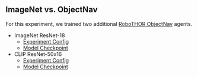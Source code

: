 ## ImageNet vs. ObjectNav

For this experiment, we trained two additional [RoboTHOR ObjectNav](baselines_robothor_objectnav.md) agents.

- ImageNet ResNet-18
  - [Experiment Config](https://github.com/allenai/embodied-clip/blob/allenact/projects/objectnav_baselines/experiments/robothor/objectnav_robothor_rgb_resnet18gru_ddppo.py)
  - [Model Checkpoint](https://prior-model-weights.s3.us-east-2.amazonaws.com/embodied-ai/navigation/exp_Objectnav-RoboTHOR-RGB-ResNet18GRU-DDPPO__stage_00__steps_000180222019.pt)
- CLIP ResNet-50x16
  - [Experiment Config](https://github.com/allenai/embodied-clip/blob/allenact/projects/objectnav_baselines/experiments/robothor/clip/objectnav_robothor_rgb_clipresnet50x16gru_ddppo.py)
  - [Model Checkpoint](https://prior-model-weights.s3.us-east-2.amazonaws.com/embodied-ai/navigation/exp_Objectnav-RoboTHOR-RGB-ClipResNet50x16GRU-DDPPO__stage_00__steps_000160088907.pt)
